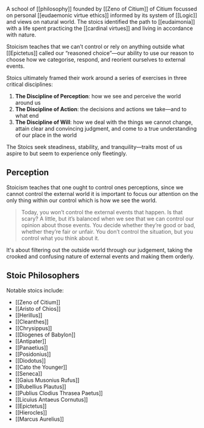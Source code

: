 A school of [[philosophy]] founded by [[Zeno of Citium]] of Citium focussed on personal [[eudaemonic virtue ethics]] informed by its system of [[Logic]] and views on natural world. The stoics identified the path to [[eudaimonia]] with a life spent practicing the [[cardinal virtues]] and living in accordance with nature.

Stoicism teaches that we can’t control or rely on anything outside what [[Epictetus]] called our “reasoned choice”—our ability to use our reason to choose how we categorise, respond, and reorient ourselves to external events.

Stoics ultimately framed their work around a series of exercises in three critical disciplines:

1. **The Discipline of Perception**: how we see and perceive the world around us
2. **The Discipline of Action**: the decisions and actions we take—and to what end
3. **The Discipline of Will**: how we deal with the things we cannot change, attain clear and convincing judgment, and come to a true understanding of our place in the world

The Stoics seek steadiness, stability, and tranquility—traits most of us aspire to but seem to experience only fleetingly.

## Perception

Stoicism teaches that one ought to control ones perceptions, since we cannot control the external world it is important to focus our attention on the only thing within our control which is how we see the world.

> Today, you won’t control the external events that happen. Is that scary? A little, but it’s balanced when we see that we can control our opinion about those events. You decide whether they’re good or bad, whether they’re fair or unfair. You don’t control the situation, but you control what you think about it.

It's about filtering out the outside world through our judgement, taking the crooked and confusing nature of external events and making them orderly.

## Stoic Philosophers

Notable stoics include:

- [[Zeno of Citium]]
- [[Aristo of Chios]]
- [[Herillus]]
- [[Cleanthes]]
- [[Chrysippus]]
- [[Diogenes of Babylon]]
- [[Antipater]]
- [[Panaetius]]
- [[Posidonius]]
- [[Diodotus]]
- [[Cato the Younger]]
- [[Seneca]]
- [[Gaius Musonius Rufus]]
- [[Rubellius Plautus]]
- [[Publius Clodius Thrasea Paetus]]
- [[Licuius Antaeus Cornutus]]
- [[Epictetus]]
- [[Hierocles]]
- [[Marcus Aurelius]]
